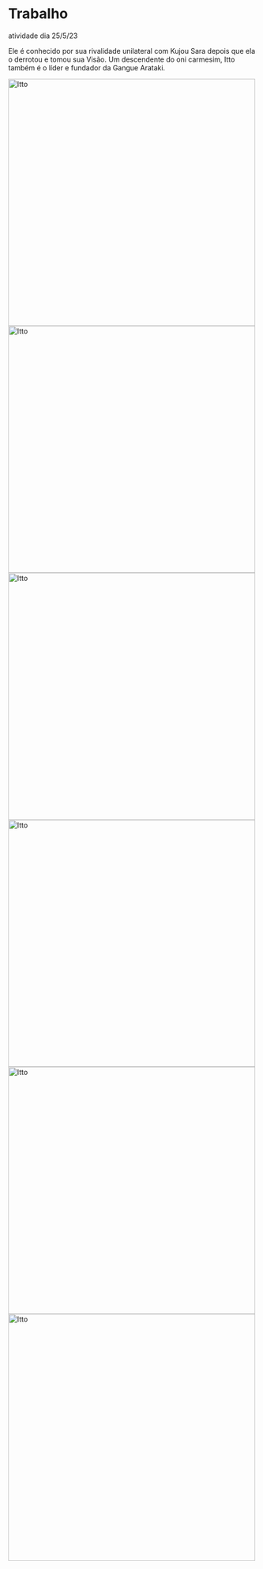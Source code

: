 # Trabalho
atividade dia 25/5/23
<!DOCTYPE html>
<html lang="en">
<head>
    <meta charset="UTF-8">
    <meta http-equiv="X-UA-Compatible" content="IE=edge">
    <meta name="viewport" content="width=device-width, initial-scale=1.0">
    <title>Repositorio</title>
</head>
<body>
    <p>Ele é conhecido por sua rivalidade unilateral com Kujou Sara depois que ela o derrotou e tomou sua Visão. Um descendente do oni carmesim, Itto também é o líder e fundador da Gangue Arataki.</p>
    <img src="https://media.tenor.com/bcQ2Rts_VckAAAAS/itto-arataki-itto.gif" alt="Itto" width="500">
    <img src="https://media.tenor.com/bcQ2Rts_VckAAAAS/itto-arataki-itto.gif" alt="Itto" width="500">
    <img src="https://media.tenor.com/bcQ2Rts_VckAAAAS/itto-arataki-itto.gif" alt="Itto" width="500">
    <img src="https://media.tenor.com/bcQ2Rts_VckAAAAS/itto-arataki-itto.gif" alt="Itto" width="500">
    <img src="https://media.tenor.com/bcQ2Rts_VckAAAAS/itto-arataki-itto.gif" alt="Itto" width="500">
    <img src="https://media.tenor.com/bcQ2Rts_VckAAAAS/itto-arataki-itto.gif" alt="Itto" width="500">
</body>
</html>
